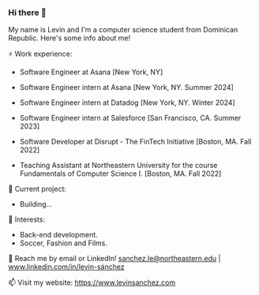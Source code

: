 ### Hi there 👋

My name is Levin and I'm a computer science student from Dominican Republic. Here's some info about me!

⚡ Work experience: <br> 
- Software Engineer at Asana [New York, NY]

- Software Engineer intern at Asana [New York, NY. Summer 2024]

- Software Engineer intern at Datadog [New York, NY. Winter 2024]

- Software Engineer intern at Salesforce [San Francisco, CA. Summer 2023]

- Software Developer at Disrupt - The FinTech Initiative [Boston, MA. Fall 2022]

- Teaching Assistant at Northeastern University for the course Fundamentals of Computer Science I. [Boston, MA. Fall 2022]


🔭 Current project:

- Building...


🌱 Interests:

- Back-end development.
- Soccer, Fashion and Films.

💬 Reach me by email or LinkedIn! sanchez.le@northeastern.edu | www.linkedin.com/in/levin-sánchez

📫 Visit my website: https://www.levinsanchez.com
